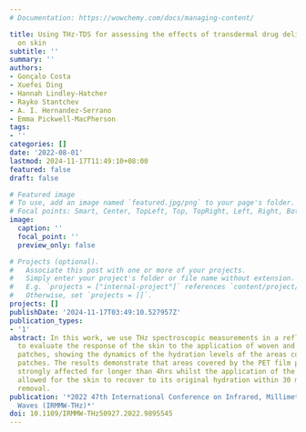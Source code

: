 ```yaml
---
# Documentation: https://wowchemy.com/docs/managing-content/

title: Using THz-TDS for assessing the effects of transdermal drug delivery methods
  on skin
subtitle: ''
summary: ''
authors:
- Gonçalo Costa
- Xuefei Ding
- Hannah Lindley-Hatcher
- Rayko Stantchev
- A. I. Hernandez-Serrano
- Emma Pickwell-MacPherson
tags:
- ''
categories: []
date: '2022-08-01'
lastmod: 2024-11-17T11:49:10+08:00
featured: false
draft: false

# Featured image
# To use, add an image named `featured.jpg/png` to your page's folder.
# Focal points: Smart, Center, TopLeft, Top, TopRight, Left, Right, BottomLeft, Bottom, BottomRight.
image:
  caption: ''
  focal_point: ''
  preview_only: false

# Projects (optional).
#   Associate this post with one or more of your projects.
#   Simply enter your project's folder or file name without extension.
#   E.g. `projects = ["internal-project"]` references `content/project/deep-learning/index.md`.
#   Otherwise, set `projects = []`.
projects: []
publishDate: '2024-11-17T03:49:10.527957Z'
publication_types:
- '1'
abstract: In this work, we use THz spectroscopic measurements in a reflection set-up
  to evaluate the response of the skin to the application of woven and PET film backed
  patches, showing the dynamics of the hydration levels of the areas covered by both
  patches. The results demonstrate that areas covered by the PET film patches were
  strongly affected for longer than 4hrs whilst the application of the woven patches
  allowed for the skin to recover to its original hydration within 30 minutes of patch
  removal.
publication: '*2022 47th International Conference on Infrared, Millimeter and Terahertz
  Waves (IRMMW-THz)*'
doi: 10.1109/IRMMW-THz50927.2022.9895545
---
```

